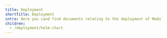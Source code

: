 ```yaml
---
title: Deployment
shortTitle: Deployment
intro: Here you cand find documents relating to the deployment of Medulla itself.
children:
  - /deployment/helm-chart
---
```

